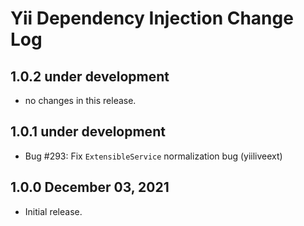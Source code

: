 # Yii Dependency Injection Change Log

## 1.0.2 under development

- no changes in this release.

## 1.0.1 under development

- Bug #293: Fix `ExtensibleService` normalization bug (yiiliveext)

## 1.0.0 December 03, 2021

- Initial release.
